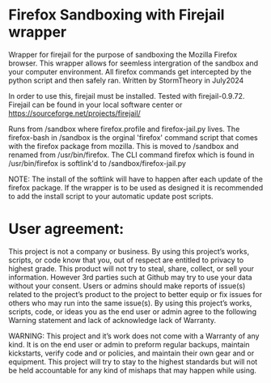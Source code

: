 # Firefox Sandboxing with Firejail wrapper
Wrapper for firejail for the purpose of sandboxing the Mozilla Firefox browser. This wrapper allows for seemless intergration of the sandbox and your computer environment. All firefox commands get intercepted by the python script and then safely ran.
Written by StormTheory in July2024

In order to use this, firejail must be installed. Tested with firejail-0.9.72. 
Firejail can be found in your local software center or https://sourceforge.net/projects/firejail/

Runs from /sandbox where firefox.profile and firefox-jail.py lives. 
The firefox-bash in /sandbox is the orginal 'firefox' command script that comes with the firefox package from mozilla. This is moved to /sandbox and renamed from /usr/bin/firefox.
The CLI command firefox which is found in /usr/bin/firefox is softlink'd to /sandbox/firefox-jail.py

NOTE: The install of the softlink will have to happen after each update of the firefox package. 
If the wrapper is to be used as designed it is recommended to add the install script to your automatic update post scripts. 

# User agreement:
This project is not a company or business. By using this project’s works, scripts, or code know that you, out of respect are entitled to privacy to highest grade. This product will not try to steal, share, collect, or sell your information. However 3rd parties such at Github may try to use your data without your consent. Users or admins should make reports of issue(s) related to the project’s product to the project to better equip or fix issues for others who may run into the same issue(s). By using this project’s works, scripts, code, or ideas you as the end user or admin agree to the following Warning statement and lack of acknowledge lack of Warranty.

WARNING: This project and it’s work does not come with a Warranty of any kind. It is on the end user or admin to preform regular backups, maintain kickstarts, verify code and or policies, and maintain their own gear and or equipment. This project will try to stay to the highest standards but will not be held accountable for any kind of mishaps that may happen while using.
